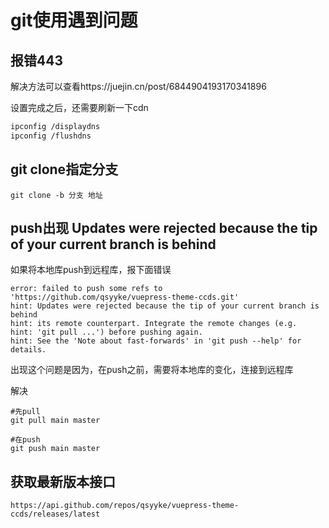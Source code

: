 # git使用遇到问题

## 报错443

解决方法可以查看https://juejin.cn/post/6844904193170341896

设置完成之后，还需要刷新一下cdn

```sh
ipconfig /displaydns
ipconfig /flushdns
```

## git clone指定分支

```git
git clone -b 分支 地址
```





## push出现 Updates were rejected because the tip of your current branch is behind

如果将本地库push到远程库，报下面错误

```git
error: failed to push some refs to 'https://github.com/qsyyke/vuepress-theme-ccds.git'
hint: Updates were rejected because the tip of your current branch is behind
hint: its remote counterpart. Integrate the remote changes (e.g.
hint: 'git pull ...') before pushing again.
hint: See the 'Note about fast-forwards' in 'git push --help' for details.
```

出现这个问题是因为，在push之前，需要将本地库的变化，连接到远程库

解决

```git
#先pull
git pull main master

#在push
git push main master
```





## 获取最新版本接口

```
https://api.github.com/repos/qsyyke/vuepress-theme-ccds/releases/latest
```
